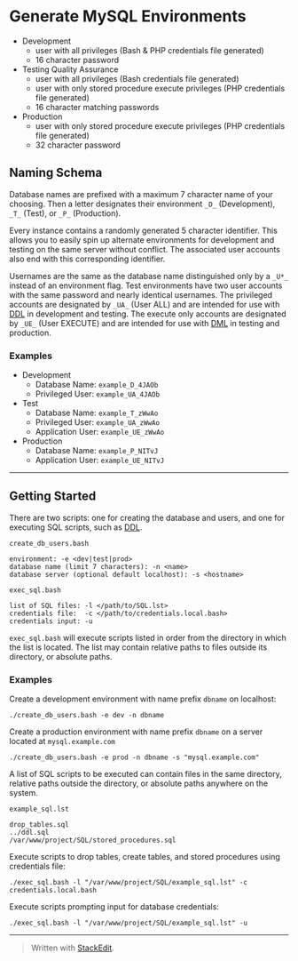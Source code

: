 # Generate MySQL Environments

* Development
    * user with all privileges (Bash & PHP credentials file generated)
    * 16 character password
* Testing Quality Assurance
    * user with all privileges (Bash credentials file generated)
    * user with only stored procedure execute privileges (PHP credentials file generated)
    * 16 character matching passwords
* Production
    * user with only stored procedure execute privileges (PHP credentials file generated)
    * 32 character password

## Naming Schema

Database names are prefixed with a maximum 7 character name of your choosing.
Then a letter designates their environment `_D_` (Development), `_T_` (Test), or `_P_` (Production).

Every instance contains a randomly generated 5 character identifier. This allows you to easily spin up
alternate environments for development and testing on the same server without conflict.
The associated user accounts also end with this corresponding identifier.

Usernames are the same as the database name distinguished only by a `_U*_` instead of an environment flag.
Test environments have two user accounts with the same password and nearly identical usernames.
The privileged accounts are designated by `_UA_` (User ALL)
and are intended for use with [DDL][1] in development and testing.
The execute only accounts are designated by `_UE_` (User EXECUTE)
and are intended for use with [DML][2] in testing and production.

### Examples

* Development
    * Database Name: `example_D_4JAOb`
    * Privileged User: `example_UA_4JAOb`
* Test
    * Database Name: `example_T_zWwAo`
    * Privileged User: `example_UA_zWwAo`
    * Application User: `example_UE_zWwAo`
* Production
    * Database Name: `example_P_NITvJ`
    * Application User: `example_UE_NITvJ`

----------

## Getting Started

There are two scripts:
one for creating the database and users,
and one for executing SQL scripts, such as [DDL][2].

`create_db_users.bash`

    environment: -e <dev|test|prod>
    database name (limit 7 characters): -n <name>
    database server (optional default localhost): -s <hostname>

`exec_sql.bash`

    list of SQL files: -l </path/to/SQL.lst>
    credentials file:  -c </path/to/credentials.local.bash>
    credentials input: -u

`exec_sql.bash` will execute scripts listed in order from the directory in which the list is located.
The list may contain relative paths to files outside its directory, or absolute paths.

### Examples

Create a development environment with name prefix `dbname` on localhost:

    ./create_db_users.bash -e dev -n dbname

Create a production environment with name prefix `dbname` on a server located at `mysql.example.com`

    ./create_db_users.bash -e prod -n dbname -s "mysql.example.com"

A list of SQL scripts to be executed can contain files in the same directory,
relative paths outside the directory, or absolute paths anywhere on the system.

`example_sql.lst`

    drop_tables.sql
    ../ddl.sql
    /var/www/project/SQL/stored_procedures.sql

Execute scripts to drop tables, create tables, and stored procedures using credentials file:

    ./exec_sql.bash -l "/var/www/project/SQL/example_sql.lst" -c credentials.local.bash

Execute scripts prompting input for database credentials:

    ./exec_sql.bash -l "/var/www/project/SQL/example_sql.lst" -u

----------
[1]:https://en.wikipedia.org/wiki/Data_definition_language
[2]:https://en.wikipedia.org/wiki/Data_manipulation_language

> Written with [StackEdit](https://stackedit.io/).
